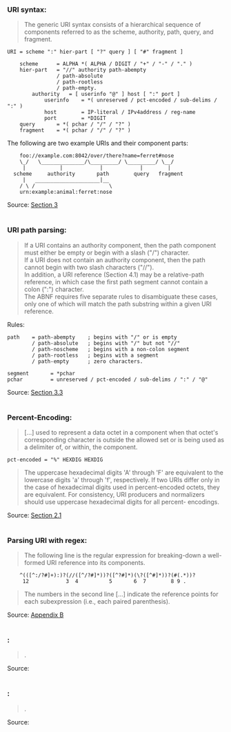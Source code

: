 
### URI syntax:
> The generic URI syntax consists of a hierarchical sequence of components referred to as the scheme, authority, path, query, and fragment.

	URI	= scheme ":" hier-part [ "?" query ] [ "#" fragment ]

		scheme      = ALPHA *( ALPHA / DIGIT / "+" / "-" / "." )
		hier-part   = "//" authority path-abempty
					/ path-absolute
					/ path-rootless
					/ path-empty.  
			authority   = [ userinfo "@" ] host [ ":" port ]
				userinfo    = *( unreserved / pct-encoded / sub-delims / ":" )
				host        = IP-literal / IPv4address / reg-name
				port        = *DIGIT
		query       = *( pchar / "/" / "?" )
		fragment    = *( pchar / "/" / "?" )



The following are two example URIs and their component parts:

		foo://example.com:8042/over/there?name=ferret#nose
		\_/   \______________/\_________/ \_________/ \__/
         |           |            |            |        |
      scheme     authority       path        query   fragment
         |   _____________________|__
		/ \ /                        \
		urn:example:animal:ferret:nose

Source: [Section 3](https://datatracker.ietf.org/doc/html/rfc3986#section-3)
<br/><br/>


### URI path parsing:
>  If a URI contains an authority component, then the path component must either be empty or begin with a slash ("/") character.  
	If a URI does not contain an authority component, then the path cannot begin with two slash characters ("//").  
	In addition, a URI reference (Section 4.1) may be a relative-path reference, in which case the first path segment cannot contain a colon (":") character.  
	The ABNF requires five separate rules to disambiguate these cases, only one of which will match the path substring within a given URI reference.  


Rules:   

    path	= path-abempty    ; begins with "/" or is empty
			/ path-absolute   ; begins with "/" but not "//"
			/ path-noscheme   ; begins with a non-colon segment
			/ path-rootless   ; begins with a segment
			/ path-empty      ; zero characters.  
	
	segment       = *pchar
	pchar         = unreserved / pct-encoded / sub-delims / ":" / "@"

Source: [Section 3.3](https://datatracker.ietf.org/doc/html/rfc3986#section-3.3)
<br/><br/>

### Percent-Encoding:
>  [...] used to represent a data octet in a component when that octet's corresponding character is outside the allowed set or is being used as a delimiter of, or within, the component.  

	pct-encoded = "%" HEXDIG HEXDIG  

> The uppercase hexadecimal digits 'A' through 'F' are equivalent to the lowercase digits 'a'  through 'f', respectively.  If two URIs differ only in the case of hexadecimal digits used in percent-encoded octets, they are equivalent.  For consistency, URI producers and normalizers should use uppercase hexadecimal digits for all percent- encodings.

Source: [Section 2.1](https://datatracker.ietf.org/doc/html/rfc3986#section-2.1)
<br/><br/>

### Parsing URI with regex:
> The following line is the regular expression for breaking-down a well-formed URI reference into its components.  

		^(([^:/?#]+):)?(//([^/?#]*))?([^?#]*)(\?([^#]*))?(#(.*))?
    	 12            3  4          5       6  7        8 9 .  

> The numbers in the second line [...] indicate the reference points for each subexpression (i.e., each paired parenthesis).

Source: [Appendix B](https://datatracker.ietf.org/doc/html/rfc3986#appendix-B)
<br/><br/>

### :
>  .  

Source: []()
<br/><br/>

### :
>  .  

Source: []()
<br/><br/>